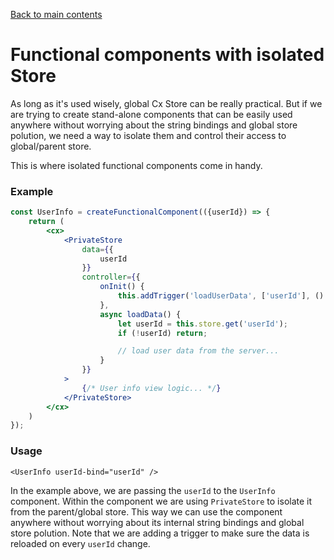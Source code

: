[Back to main contents](../../README.md)

# Functional components with isolated Store

As long as it's used wisely, global Cx Store can be really practical. But if we are trying to create stand-alone components that can be easily used anywhere
without worrying about the string bindings and global store polution, we need a way to isolate them and control their access to global/parent store.

This is where isolated functional components come in handy.

### Example
```jsx
const UserInfo = createFunctionalComponent(({userId}) => {
    return (
        <cx>
            <PrivateStore
                data={{
                    userId
                }}
                controller={{
                    onInit() {
                        this.addTrigger('loadUserData', ['userId'], () => this.loadData(), true);
                    },
                    async loadData() {
                        let userId = this.store.get('userId');
                        if (!userId) return;

                        // load user data from the server...
                    }
                }}
            >
                {/* User info view logic... */}
            </PrivateStore>
        </cx>
    )
});
```
### Usage
```
<UserInfo userId-bind="userId" />
```

In the example above, we are passing the `userId` to the `UserInfo` component. Within the component we are using `PrivateStore` to isolate it from the parent/global store. This way we can use the component anywhere without worrying about its internal string bindings and global store polution.
Note that we are adding a trigger to make sure the data is reloaded on every `userId` change.